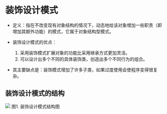 # 装饰设计模式

- 定义：指在不改变现有对象结构的情况下，动态地给该对象增加一些职责（即增加其额外功能）的模式，它属于对象结构型模式。

- 装饰设计模式的优点：
  1. 采用装饰模式扩展对象的功能比采用继承方式更加灵活。
  2. 可以设计出多个不同的具体装饰类，创造出多个不同行为的组合。

- 其主要缺点是：装饰模式增加了许多子类，如果过度使用会使程序变得很复杂。


## 装饰设计模式的结构
<div style="align: center">
<img src="https://github.com/MM-Einstein/DesignPattern/blob/master/decorativeDesignPattern/images/1.png"/>  
图1. 装饰设计模式结构图
</div>
